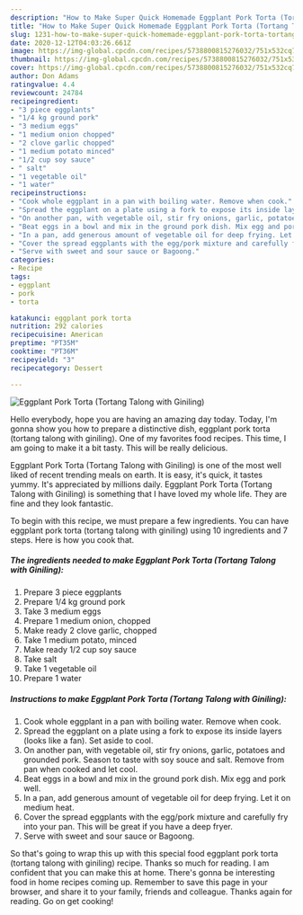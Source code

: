 ```yaml
---
description: "How to Make Super Quick Homemade Eggplant Pork Torta (Tortang Talong with Giniling)"
title: "How to Make Super Quick Homemade Eggplant Pork Torta (Tortang Talong with Giniling)"
slug: 1231-how-to-make-super-quick-homemade-eggplant-pork-torta-tortang-talong-with-giniling
date: 2020-12-12T04:03:26.661Z
image: https://img-global.cpcdn.com/recipes/5738800815276032/751x532cq70/eggplant-pork-torta-tortang-talong-with-giniling-recipe-main-photo.jpg
thumbnail: https://img-global.cpcdn.com/recipes/5738800815276032/751x532cq70/eggplant-pork-torta-tortang-talong-with-giniling-recipe-main-photo.jpg
cover: https://img-global.cpcdn.com/recipes/5738800815276032/751x532cq70/eggplant-pork-torta-tortang-talong-with-giniling-recipe-main-photo.jpg
author: Don Adams
ratingvalue: 4.4
reviewcount: 24784
recipeingredient:
- "3 piece eggplants"
- "1/4 kg ground pork"
- "3 medium eggs"
- "1 medium onion chopped"
- "2 clove garlic chopped"
- "1 medium potato minced"
- "1/2 cup soy sauce"
- " salt"
- "1 vegetable oil"
- "1 water"
recipeinstructions:
- "Cook whole eggplant in a pan with boiling water. Remove when cook."
- "Spread the eggplant on a plate using a fork to expose its inside layers (looks like a fan). Set aside to cool."
- "On another pan, with vegetable oil, stir fry onions, garlic, potatoes and grounded pork. Season to taste with soy souce and salt. Remove from pan when cooked and let cool."
- "Beat eggs in a bowl and mix in the ground pork dish. Mix egg and pork well."
- "In a pan, add generous amount of vegetable oil for deep frying. Let it on medium heat."
- "Cover the spread eggplants with the egg/pork mixture and carefully fry into your pan. This will be great if you have a deep fryer."
- "Serve with sweet and sour sauce or Bagoong."
categories:
- Recipe
tags:
- eggplant
- pork
- torta

katakunci: eggplant pork torta 
nutrition: 292 calories
recipecuisine: American
preptime: "PT35M"
cooktime: "PT36M"
recipeyield: "3"
recipecategory: Dessert

---
```



![Eggplant Pork Torta (Tortang Talong with Giniling)](https://img-global.cpcdn.com/recipes/5738800815276032/751x532cq70/eggplant-pork-torta-tortang-talong-with-giniling-recipe-main-photo.jpg)

Hello everybody, hope you are having an amazing day today. Today, I'm gonna show you how to prepare a distinctive dish, eggplant pork torta (tortang talong with giniling). One of my favorites food recipes. This time, I am going to make it a bit tasty. This will be really delicious.

Eggplant Pork Torta (Tortang Talong with Giniling) is one of the most well liked of recent trending meals on earth. It is easy, it's quick, it tastes yummy. It's appreciated by millions daily. Eggplant Pork Torta (Tortang Talong with Giniling) is something that I have loved my whole life. They are fine and they look fantastic.




To begin with this recipe, we must prepare a few ingredients. You can have eggplant pork torta (tortang talong with giniling) using 10 ingredients and 7 steps. Here is how you cook that.

<!--inarticleads1-->

##### The ingredients needed to make Eggplant Pork Torta (Tortang Talong with Giniling):

1. Prepare 3 piece eggplants
1. Prepare 1/4 kg ground pork
1. Take 3 medium eggs
1. Prepare 1 medium onion, chopped
1. Make ready 2 clove garlic, chopped
1. Take 1 medium potato, minced
1. Make ready 1/2 cup soy sauce
1. Take  salt
1. Take 1 vegetable oil
1. Prepare 1 water




<!--inarticleads2-->

##### Instructions to make Eggplant Pork Torta (Tortang Talong with Giniling):

1. Cook whole eggplant in a pan with boiling water. Remove when cook.
1. Spread the eggplant on a plate using a fork to expose its inside layers (looks like a fan). Set aside to cool.
1. On another pan, with vegetable oil, stir fry onions, garlic, potatoes and grounded pork. Season to taste with soy souce and salt. Remove from pan when cooked and let cool.
1. Beat eggs in a bowl and mix in the ground pork dish. Mix egg and pork well.
1. In a pan, add generous amount of vegetable oil for deep frying. Let it on medium heat.
1. Cover the spread eggplants with the egg/pork mixture and carefully fry into your pan. This will be great if you have a deep fryer.
1. Serve with sweet and sour sauce or Bagoong.




So that's going to wrap this up with this special food eggplant pork torta (tortang talong with giniling) recipe. Thanks so much for reading. I am confident that you can make this at home. There's gonna be interesting food in home recipes coming up. Remember to save this page in your browser, and share it to your family, friends and colleague. Thanks again for reading. Go on get cooking!
